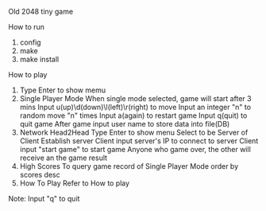 Old 2048 tiny game

How to run
1. config
2. make
3. make install

How to play
1. Type Enter to show memu
2. Single Player Mode
	When single mode selected, game will start after 3 mins
	Input u(up)\d(down)\l(left)\r(right) to move
	Input an integer "n" to random move "n" times
	Input a(again) to restart game
	Input q(quit) to quit game
	After game input user name to store data into file(DB)
3. Network Head2Head 
	Type Enter to show menu
	Select to be Server of Client
	Establish server
	Client input server's IP to connect to server
	Client input "start game" to start game
	Anyone who game over, the other will receive an the game result
4. High Scores
	To query game record of Single Player Mode order by scores desc
5. How To Play
	Refer to How to play

Note:
	Input "q" to quit
